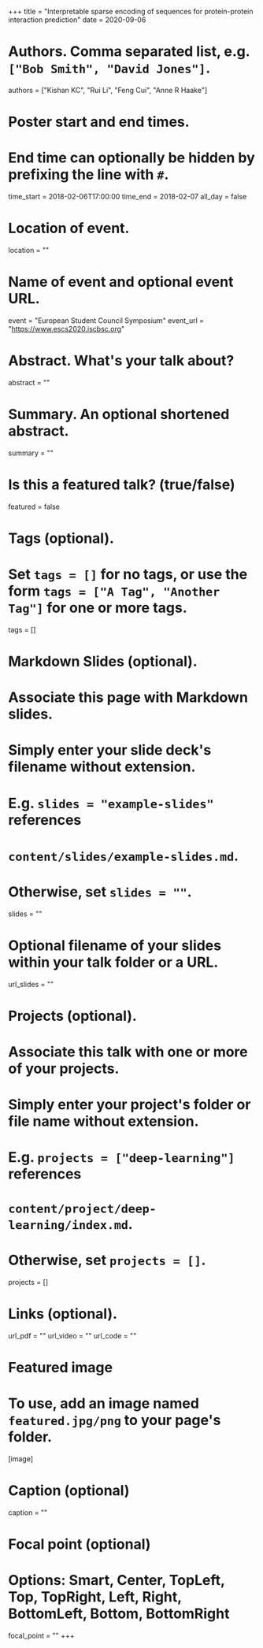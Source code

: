 +++
title = "Interpretable sparse encoding of sequences for protein-protein interaction prediction"
date = 2020-09-06

# Authors. Comma separated list, e.g. `["Bob Smith", "David Jones"]`.
authors = ["Kishan KC", "Rui Li", "Feng Cui", "Anne R Haake"]

# Poster start and end times.
#   End time can optionally be hidden by prefixing the line with `#`.
time_start = 2018-02-06T17:00:00
time_end = 2018-02-07
all_day = false

# Location of event.
location = ""

# Name of event and optional event URL.
event = "European Student Council Symposium"
event_url = "https://www.escs2020.iscbsc.org"

# Abstract. What's your talk about?
abstract = ""

# Summary. An optional shortened abstract.
summary = ""

# Is this a featured talk? (true/false)
featured = false

# Tags (optional).
#   Set `tags = []` for no tags, or use the form `tags = ["A Tag", "Another Tag"]` for one or more tags.
tags = []

# Markdown Slides (optional).
#   Associate this page with Markdown slides.
#   Simply enter your slide deck's filename without extension.
#   E.g. `slides = "example-slides"` references 
#   `content/slides/example-slides.md`.
#   Otherwise, set `slides = ""`.
slides = ""

# Optional filename of your slides within your talk folder or a URL.
url_slides = ""

# Projects (optional).
#   Associate this talk with one or more of your projects.
#   Simply enter your project's folder or file name without extension.
#   E.g. `projects = ["deep-learning"]` references 
#   `content/project/deep-learning/index.md`.
#   Otherwise, set `projects = []`.
projects = []

# Links (optional).
url_pdf = ""
url_video = ""
url_code = ""

# Featured image
# To use, add an image named `featured.jpg/png` to your page's folder. 
[image]
  # Caption (optional)
  caption = ""

  # Focal point (optional)
  # Options: Smart, Center, TopLeft, Top, TopRight, Left, Right, BottomLeft, Bottom, BottomRight
  focal_point = ""
+++

